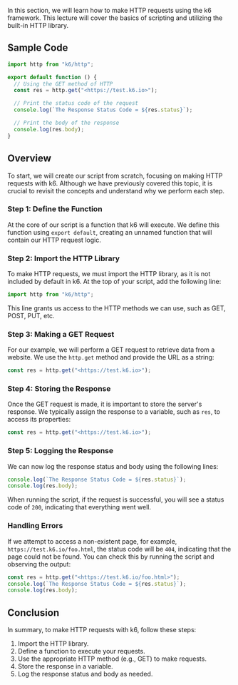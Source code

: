 In this section, we will learn how to make HTTP requests using the k6 framework. This lecture will cover the basics of scripting and utilizing the built-in HTTP library.

## Sample Code

```javascript
import http from "k6/http";

export default function () {
  // Using the GET method of HTTP
  const res = http.get("<https://test.k6.io>");

  // Print the status code of the request
  console.log(`The Response Status Code = ${res.status}`);

  // Print the body of the response
  console.log(res.body);
}
```

## Overview

To start, we will create our script from scratch, focusing on making HTTP requests with k6. Although we have previously covered this topic, it is crucial to revisit the concepts and understand why we perform each step.

### Step 1: Define the Function

At the core of our script is a function that k6 will execute. We define this function using `export default`, creating an unnamed function that will contain our HTTP request logic.

### Step 2: Import the HTTP Library

To make HTTP requests, we must import the HTTP library, as it is not included by default in k6. At the top of your script, add the following line:

```javascript
import http from "k6/http";
```

This line grants us access to the HTTP methods we can use, such as GET, POST, PUT, etc.

### Step 3: Making a GET Request

For our example, we will perform a GET request to retrieve data from a website. We use the `http.get` method and provide the URL as a string:

```javascript
const res = http.get("<https://test.k6.io>");
```

### Step 4: Storing the Response

Once the GET request is made, it is important to store the server's response. We typically assign the response to a variable, such as `res`, to access its properties:

```javascript
const res = http.get("<https://test.k6.io>");
```

### Step 5: Logging the Response

We can now log the response status and body using the following lines:

```javascript
console.log(`The Response Status Code = ${res.status}`);
console.log(res.body);
```

When running the script, if the request is successful, you will see a status code of `200`, indicating that everything went well.

### Handling Errors

If we attempt to access a non-existent page, for example, `https://test.k6.io/foo.html`, the status code will be `404`, indicating that the page could not be found. You can check this by running the script and observing the output:

```javascript
const res = http.get("<https://test.k6.io/foo.html>");
console.log(`The Response Status Code = ${res.status}`);
console.log(res.body);
```

## Conclusion

In summary, to make HTTP requests with k6, follow these steps:

1. Import the HTTP library.
2. Define a function to execute your requests.
3. Use the appropriate HTTP method (e.g., GET) to make requests.
4. Store the response in a variable.
5. Log the response status and body as needed.